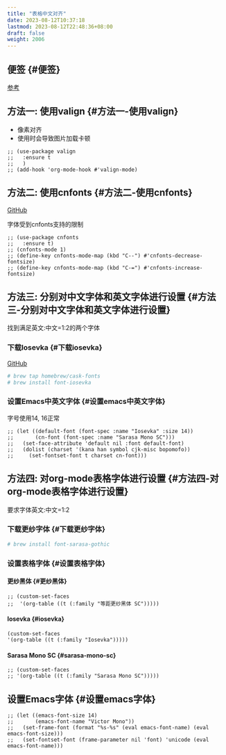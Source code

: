 ```yaml
---
title: "表格中文对齐"
date: 2023-08-12T10:37:18
lastmod: 2023-08-12T22:48:36+08:00
draft: false
weight: 2006
---
```


## 便签 {#便签}

[参考](https://q3yi.me/post/5_set_different_font_family_for_sc_in_emacs/) <br/>


## 方法一: 使用valign {#方法一-使用valign}

-   像素对齐 <br/>
-   使用时会导致图片加载卡顿 <br/>

<!--listend-->

```elisp
;; (use-package valign
;;   :ensure t
;;   )
;; (add-hook 'org-mode-hook #'valign-mode)
```


## 方法二: 使用cnfonts {#方法二-使用cnfonts}

[GitHub](https://github.com/tumashu/cnfonts) <br/>

字体受到cnfonts支持的限制 <br/>

```elisp
;; (use-package cnfonts
;;   :ensure t)
;; (cnfonts-mode 1)
;; (define-key cnfonts-mode-map (kbd "C--") #'cnfonts-decrease-fontsize)
;; (define-key cnfonts-mode-map (kbd "C-=") #'cnfonts-increase-fontsize)
```


## 方法三: 分别对中文字体和英文字体进行设置 {#方法三-分别对中文字体和英文字体进行设置}

找到满足英文:中文=1:2的两个字体 <br/>


### 下载Iosevka {#下载iosevka}

[GitHub](https://github.com/be5invis/Iosevka) <br/>

```bash
# brew tap homebrew/cask-fonts
# brew install font-iosevka
```


### 设置Emacs中英文字体 {#设置emacs中英文字体}

字号使用14, 16正常 <br/>

```elisp
;; (let ((default-font (font-spec :name "Iosevka" :size 14))
;;       (cn-font (font-spec :name "Sarasa Mono SC")))
;;   (set-face-attribute 'default nil :font default-font)
;;   (dolist (charset '(kana han symbol cjk-misc bopomofo))
;;     (set-fontset-font t charset cn-font)))
```


## 方法四: 对org-mode表格字体进行设置 {#方法四-对org-mode表格字体进行设置}

要求字体英文:中文=1:2 <br/>


### 下载更纱字体 {#下载更纱字体}

```bash
# brew install font-sarasa-gothic
```


### 设置表格字体 {#设置表格字体}


#### 更纱黑体 {#更纱黑体}

```elisp
;; (custom-set-faces
;;  '(org-table ((t (:family "等距更纱黑体 SC")))))
```


#### Iosevka {#iosevka}

```elisp
(custom-set-faces
'(org-table ((t (:family "Iosevka")))))
```


#### Sarasa Mono SC {#sarasa-mono-sc}

```elisp
;; (custom-set-faces
;; '(org-table ((t (:family "Sarasa Mono SC")))))
```


## 设置Emacs字体 {#设置emacs字体}

```elisp
;; (let ((emacs-font-size 14)
;;       (emacs-font-name "Victor Mono"))
;;   (set-frame-font (format "%s-%s" (eval emacs-font-name) (eval emacs-font-size)))
;;   (set-fontset-font (frame-parameter nil 'font) 'unicode (eval emacs-font-name)))
```

